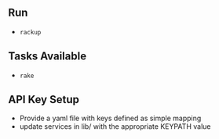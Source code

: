 ## Run
- `rackup`

## Tasks Available
- `rake`

## API Key Setup
- Provide a yaml file with keys defined as simple mapping
- update services in lib/ with the appropriate KEYPATH value